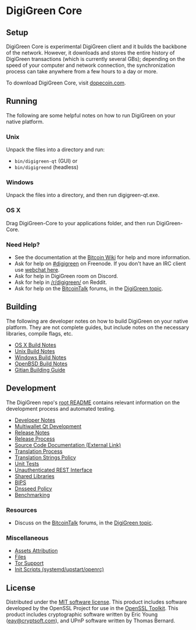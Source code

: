 DigiGreen Core
=============

Setup
---------------------
DigiGreen Core is experimental DigiGreen client and it builds the backbone of the network. However, it downloads and stores the entire history of DigiGreen transactions (which is currently several GBs); depending on the speed of your computer and network connection, the synchronization process can take anywhere from a few hours to a day or more.

To download DigiGreen Core, visit [dopecoin.com](https://dopecoin.com).

Running
---------------------
The following are some helpful notes on how to run DigiGreen on your native platform.

### Unix

Unpack the files into a directory and run:

- `bin/digigreen-qt` (GUI) or
- `bin/digigreend` (headless)

### Windows

Unpack the files into a directory, and then run digigreen-qt.exe.

### OS X

Drag DigiGreen-Core to your applications folder, and then run DigiGreen-Core.

### Need Help?

* See the documentation at the [Bitcoin Wiki](https://en.bitcoin.it/wiki/Main_Page)
for help and more information.
* Ask for help on [#digigreen](http://webchat.freenode.net?channels=digigreen) on Freenode. If you don't have an IRC client use [webchat here](http://webchat.freenode.net?channels=digigreen).
* Ask for help in DigiGreen room on Discord.
* Ask for help in [/r/digigreen/](https://nm.reddit.com/r/digigreen/) on Reddit.
* Ask for help on the [BitcoinTalk](https://bitcointalk.org/) forums, in the [DigiGreen topic](https://bitcointalk.org/index.php?topic=467641.new#new).

Building
---------------------
The following are developer notes on how to build DigiGreen on your native platform. They are not complete guides, but include notes on the necessary libraries, compile flags, etc.

- [OS X Build Notes](build-osx.md)
- [Unix Build Notes](build-unix.md)
- [Windows Build Notes](build-windows.md)
- [OpenBSD Build Notes](build-openbsd.md)
- [Gitian Building Guide](gitian-building.md)

Development
---------------------
The DigiGreen repo's [root README](/README.md) contains relevant information on the development process and automated testing.

- [Developer Notes](developer-notes.md)
- [Multiwallet Qt Development](multiwallet-qt.md)
- [Release Notes](release-notes.md)
- [Release Process](release-process.md)
- [Source Code Documentation (External Link)](https://dev.visucore.com/bitcoin/doxygen/)
- [Translation Process](translation_process.md)
- [Translation Strings Policy](translation_strings_policy.md)
- [Unit Tests](unit-tests.md)
- [Unauthenticated REST Interface](REST-interface.md)
- [Shared Libraries](shared-libraries.md)
- [BIPS](bips.md)
- [Dnsseed Policy](dnsseed-policy.md)
- [Benchmarking](benchmarking.md)

### Resources
* Discuss on the [BitcoinTalk](https://bitcointalk.org/) forums, in the [DigiGreen topic](https://bitcointalk.org/index.php?topic=467641.new#new).

### Miscellaneous
- [Assets Attribution](assets-attribution.md)
- [Files](files.md)
- [Tor Support](tor.md)
- [Init Scripts (systemd/upstart/openrc)](init.md)

License
---------------------
Distributed under the [MIT software license](http://www.opensource.org/licenses/mit-license.php).
This product includes software developed by the OpenSSL Project for use in the [OpenSSL Toolkit](https://www.openssl.org/). This product includes
cryptographic software written by Eric Young ([eay@cryptsoft.com](mailto:eay@cryptsoft.com)), and UPnP software written by Thomas Bernard.
